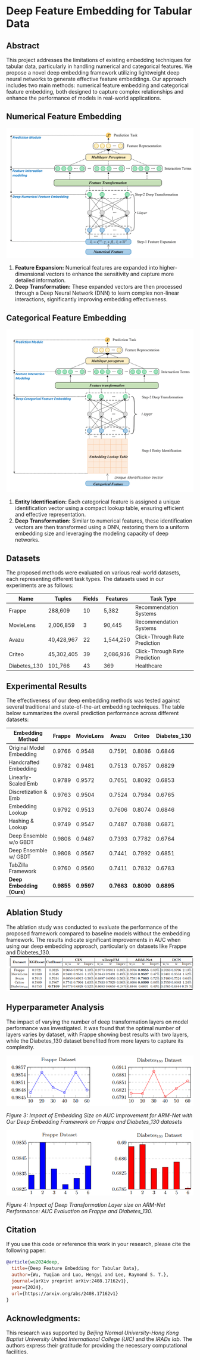 # Deep Feature Embedding for Tabular Data


## Abstract
This project addresses the limitations of existing embedding techniques for tabular data, particularly in handling numerical and categorical features. We propose a novel deep embedding framework utilizing lightweight deep neural networks to generate effective feature embeddings. Our approach includes two main methods: numerical feature embedding and categorical feature embedding, both designed to capture complex relationships and enhance the performance of models in real-world applications.

## Numerical Feature Embedding
![Impact of Embedding Size on AUC Improvement](./images/Fig01-1399-1.png)
1. **Feature Expansion:** Numerical features are expanded into higher-dimensional vectors to enhance the sensitivity and capture more detailed information.
2. **Deep Transformation:** These expanded vectors are then processed through a Deep Neural Network (DNN) to learn complex non-linear interactions, significantly improving embedding effectiveness.

## Categorical Feature Embedding
![Impact of Embedding Size on AUC Improvement](./images/Fig02-1399-1.png)
1. **Entity Identification:** Each categorical feature is assigned a unique identification vector using a compact lookup table, ensuring efficient and effective representation.
2. **Deep Transformation:** Similar to numerical features, these identification vectors are then transformed using a DNN, restoring them to a uniform embedding size and leveraging the modeling capacity of deep networks.

## Datasets
The proposed methods were evaluated on various real-world datasets, each representing different task types. The datasets used in our experiments are as follows:

| **Name**      | **Tuples** | **Fields** | **Features** | **Task Type**                     |
|---------------|------------|------------|--------------|-----------------------------------|
| Frappe        | 288,609    | 10         | 5,382        | Recommendation Systems            |
| MovieLens     | 2,006,859  | 3          | 90,445       | Recommendation Systems            |
| Avazu         | 40,428,967 | 22         | 1,544,250    | Click-Through Rate Prediction     |
| Criteo        | 45,302,405 | 39         | 2,086,936    | Click-Through Rate Prediction     |
| Diabetes\_130 | 101,766    | 43         | 369          | Healthcare                        |

## Experimental Results
The effectiveness of our deep embedding methods was tested against several traditional and state-of-the-art embedding techniques. The table below summarizes the overall prediction performance across different datasets:

| **Embedding Method**         | **Frappe** | **MovieLens** | **Avazu** | **Criteo** | **Diabetes\_130** |
|------------------------------|------------|---------------|-----------|------------|-------------------|
| Original Model Embedding     | 0.9766     | 0.9548        | 0.7591    | 0.8086     | 0.6846            |
| Handcrafted Embedding        | 0.9782     | 0.9481        | 0.7513    | 0.7857     | 0.6829            |
| Linearly-Scaled Emb          | 0.9789     | 0.9572        | 0.7651    | 0.8092     | 0.6853            |
| Discretization & Emb         | 0.9763     | 0.9504        | 0.7524    | 0.7984     | 0.6765            |
| Embedding Lookup             | 0.9792     | 0.9513        | 0.7606    | 0.8074     | 0.6846            |
| Hashing & Lookup             | 0.9749     | 0.9547        | 0.7487    | 0.7888     | 0.6871            |
| Deep Ensemble w/o GBDT       | 0.9808     | 0.9487        | 0.7393    | 0.7782     | 0.6764            |
| Deep Ensemble w/ GBDT        | 0.9808     | 0.9567        | 0.7441    | 0.7992     | 0.6851            |
| TabZilla Framework           | 0.9760     | 0.9560        | 0.7411    | 0.7832     | 0.6783            |
| **Deep Embedding (Ours)**    | **0.9855** | **0.9597**    | **0.7663**| **0.8090** | **0.6895**        |

## Ablation Study
The ablation study was conducted to evaluate the performance of the proposed framework compared to baseline models without the embedding framework. The results indicate significant improvements in AUC when using our deep embedding approach, particularly on datasets like Frappe and Diabetes\_130.
![Impact of Embedding Size on AUC Improvement](./images/ablation.png)
## Hyperparameter Analysis
The impact of varying the number of deep transformation layers on model performance was investigated. It was found that the optimal number of layers varies by dataset, with Frappe showing best results with two layers, while the Diabetes\_130 dataset benefited from more layers to capture its complexity.

![Impact of Embedding Size on AUC Improvement](./images/emb_size.png)

*Figure 3: Impact of Embedding Size on AUC Improvement for ARM-Net with Our Deep Embedding Framework on Frappe and Diabetes_130 datasets*

![Impact of Deep Transformation Layer Size](./images/layer_size.png)

*Figure 4: Impact of Deep Transformation Layer size on ARM-Net Performance: AUC Evaluation on Frappe and Diabetes_130.*

## Citation

If you use this code or reference this work in your research, please cite the following paper:

```bibtex
@article{wu2024deep,
  title={Deep Feature Embedding for Tabular Data},
  author={Wu, Yuqian and Luo, Hengyi and Lee, Raymond S. T.},
  journal={arXiv preprint arXiv:2408.17162v1},
  year={2024},
  url={https://arxiv.org/abs/2408.17162v1}
}
```
## Acknowledgments:
This research was supported by *Beijing Normal University-Hong Kong Baptist University United International College (UIC)* and the *IRADs lab*. 
The authors express their gratitude for providing the necessary computational facilities.

